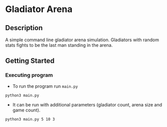 # Gladiator Arena

## Description

A simple command line gladiator arena simulation. Gladiators with random stats fights to be the last man standing in the arena.

## Getting Started

### Executing program

* To run the program run ```main.py```

```
python3 main.py
```

* It can be run with additional parameters (gladiator count, arena size and game count).

```
python3 main.py 5 10 3
```
